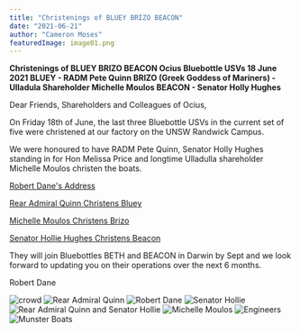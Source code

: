 ```yaml
---
title: "Christenings of BLUEY BRIZO BEACON"
date: "2021-06-21"
author: "Cameron Moses"
featuredImage: image01.png
---
```


**Christenings 
of 
BLUEY BRIZO BEACON 
Ocius Bluebottle USVs 18 June 2021 
BLUEY - RADM Pete Quinn 
BRIZO (Greek Goddess of Mariners) - Ulladula Shareholder Michelle Moulos 
BEACON - Senator Holly Hughes**

Dear Friends, Shareholders and Colleagues of Ocius,

On Friday 18th of June, the last three Bluebottle USVs in the current set of five were christened at our factory on the UNSW Randwick Campus. 

We were honoured to have RADM Pete Quinn, Senator Holly Hughes standing in for Hon Melissa Price and longtime Ulladulla shareholder Michelle Moulos christen the boats.


[Robert Dane's Address](https://youtu.be/tfZA_KvahKM)

[Rear Admiral Quinn Christens Bluey](https://youtu.be/g7E2HOFkhsc)

[Michelle Moulos Christens Brizo](https://youtu.be/yPB_7lOBqdo)

[Senator Hollie Hughes Christens Beacon](https://youtu.be/wqe9WhGWRq8)


They will join Bluebottles BETH and BEACON in Darwin by Sept and we look forward to updating you on their operations over the next 6 months.

Robert Dane


![crowd](image01.jpg)
![Rear Admiral Quinn](image02.jpg)
![Robert Dane](image03.jpg)
![Senator Hollie](image04.jpg)
![Rear Admiral Quinn and Senator Hollie](image05.jpg)
![Michelle Moulos](image06.jpg)
![Engineers](image07.jpg)
![Munster Boats](image08.jpg)